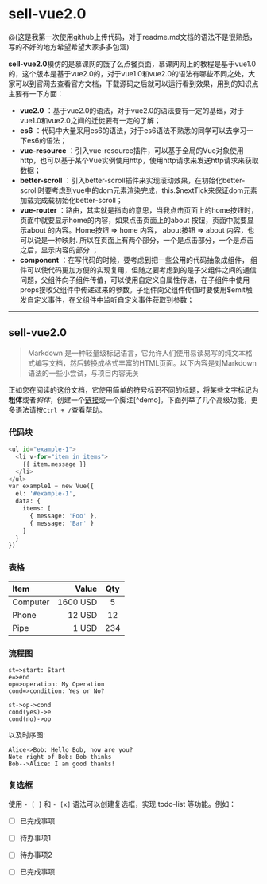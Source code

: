 # sell-vue2.0

@(这是我第一次使用github上传代码，对于readme.md文档的语法不是很熟悉，写的不好的地方希望希望大家多多包涵)

**sell-vue2.0**模仿的是慕课网的饿了么点餐页面，慕课网网上的教程是基于vue1.0的，这个版本是基于vue2.0的，对于vue1.0和vue2.0的语法有哪些不同之处，大家可以到官网去查看官方文档，下载源码之后就可以运行看到效果，用到的知识点主要有一下方面：
 
- **vue2.0** ：基于vue2.0的语法，对于vue2.0的语法要有一定的基础，对于vue1.0和vue2.0之间的迁徙要有一定的了解；
- **es6** ：代码中大量采用es6的语法，对于es6语法不熟悉的同学可以去学习一下es6的语法；
- **vue-resource** ：引入vue-resource插件，可以基于全局的Vue对象使用http，也可以基于某个Vue实例使用http，使用http请求来发送http请求来获取数据；
- **better-scroll** ：引入better-scroll插件来实现滚动效果，在初始化better-scroll时要考虑到vue中的dom元素渲染完成，this.$nextTick来保证dom元素加载完成载初始化better-scroll；
-  **vue-router** ：路由，其实就是指向的意思，当我点击页面上的home按钮时，页面中就要显示home的内容，如果点击页面上的about 按钮，页面中就要显示about 的内容。Home按钮  => home 内容， about按钮 => about 内容，也可以说是一种映射. 所以在页面上有两个部分，一个是点击部分，一个是点击之后，显示内容的部分 ；
-  **component** ：在写代码的时候，要考虑到把一些公用的代码抽象成组件， 组件可以使代码更加方便的实现复用，但随之要考虑到的是子父组件之间的通信问题，父组件向子组件传值，可以使用自定义自属性传递，在子组件中使用props接收父组件中传递过来的参数。子组件向父组件传值时要使用$emit触发自定义事件，在父组件中监听自定义事件获取到参数；

-------------------

## sell-vue2.0

> Markdown 是一种轻量级标记语言，它允许人们使用易读易写的纯文本格式编写文档，然后转换成格式丰富的HTML页面。以下内容是对Markdown语法的一些小尝试，与项目内容无关   

正如您在阅读的这份文档，它使用简单的符号标识不同的标题，将某些文字标记为**粗体**或者*斜体*，创建一个[链接](https://github.com)或一个脚注[^demo]。下面列举了几个高级功能，更多语法请按`Ctrl + /`查看帮助。 

### 代码块
``` python
<ul id="example-1">
  <li v-for="item in items">
    {{ item.message }}
  </li>
</ul>
var example1 = new Vue({
  el: '#example-1',
  data: {
    items: [
      { message: 'Foo' },
      { message: 'Bar' }
    ]
  }
})
```

### 表格
| Item      |    Value | Qty  |
| :-------- | --------:| :--: |
| Computer  | 1600 USD |  5   |
| Phone     |   12 USD |  12  |
| Pipe      |    1 USD | 234  |

### 流程图
```flow
st=>start: Start
e=>end
op=>operation: My Operation
cond=>condition: Yes or No?

st->op->cond
cond(yes)->e
cond(no)->op
```

以及时序图:

```sequence
Alice->Bob: Hello Bob, how are you?
Note right of Bob: Bob thinks
Bob-->Alice: I am good thanks!
```

### 复选框

使用 `- [ ]` 和 `- [x]` 语法可以创建复选框，实现 todo-list 等功能。例如：

- [ ] 已完成事项
- [ ] 待办事项1
- [ ] 待办事项2
- [ ] 已完成事项  


